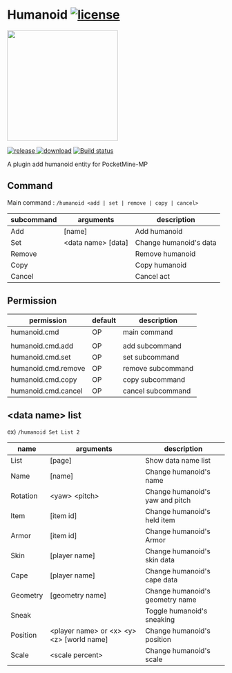 # Humanoid [![license](https://img.shields.io/github/license/Blugin/Humanoid-PMMP.svg?label=License)](LICENSE)
<img src="https://rawgit.com/PresentKim/SVG-files/master/plugin-icons/humanoid.svg" height="256" width="256">  

[![release](https://img.shields.io/github/release/Blugin/Humanoid-PMMP.svg?label=Release) ![download](https://img.shields.io/github/downloads/Blugin/Humanoid-PMMP/total.svg?label=Download)](https://github.com/Blugin/Humanoid-PMMP/releases/latest) [![Build status](https://ci.appveyor.com/api/projects/status/o527umpos3igmfll?svg=true)](https://ci.appveyor.com/project/PresentKim/humanoid-pmmp)


A plugin add humanoid entity for PocketMine-MP

## Command
Main command : `/humanoid <add | set | remove | copy | cancel>`

| subcommand | arguments              | description                 |
| ---------- | ---------------------- | --------------------------- |
| Add        | \[name\]               | Add humanoid                |
| Set        | \<data name\> \[data\] | Change humanoid's data      |
| Remove     |                        | Remove humanoid             |
| Copy       |                        | Copy humanoid               |
| Cancel     |                        | Cancel act                  |




## Permission
| permission             | default  | description          |
| ---------------------- | -------- | -------------------- |
| humanoid.cmd           | OP       | main command         |
|                        |          |                      |
| humanoid.cmd.add       | OP       | add subcommand       |
| humanoid.cmd.set       | OP       | set  subcommand      |
| humanoid.cmd.remove    | OP       | remove subcommand    |
| humanoid.cmd.copy      | OP       | copy subcommand      |
| humanoid.cmd.cancel    | OP       | cancel subcommand    |




## \<data name\> list
ex)  `/humanoid Set List 2`

| name       | arguments                                           | description                     |
| ---------- | --------------------------------------------------- | ------------------------------- |
| List       | \[page\]                                            | Show data name list             |
| Name       | \[name\]                                            | Change humanoid's name          |
| Rotation   | \<yaw\> \<pitch\>                                   | Change humanoid's yaw and pitch |
| Item       | \[item id\]                                         | Change humanoid's held item     |
| Armor      | \[item id\]                                         | Change humanoid's Armor         |
| Skin       | \[player name\]                                     | Change humanoid's skin data     |
| Cape       | \[player name\]                                     | Change humanoid's cape data     |
| Geometry   | \[geometry name\]                                   | Change humanoid's geometry name |
| Sneak      |                                                     | Toggle humanoid's sneaking      |
| Position   | \<player name\> or \<x\> \<y\> \<z\> \[world name\] | Change humanoid's position      |
| Scale      | \<scale percent\>                                   | Change humanoid's scale         |
